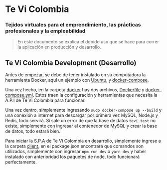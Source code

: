 # Te Vi Colombia

### Tejidos virtuales para el emprendimiento, las prácticas profesionales y la empleabilidad

> En este documento se explica el debido uso que se hace para correr la aplicación en producción y desarrollo.

## Te Vi Colombia Development (Desarrollo)

Antes de empezar, se debe de tener instalado en su computadora la herramienta Docker, aquí un ejemplo con [Ubuntu](https://docs.docker.com/install/linux/docker-ce/ubuntu/), y [docker-compose](https://docs.docker.com/compose/install/).

Una vez hecho, en la carpeta [docker](docker) hay dos archivos, [Dockerfile](docker/Dockerfile) y [docker-compose.yml](docker/docker-compose.yml). Estos traen la configuración y herramientas que necesita la A.P.I de Te Vi Colombia para funcionar.

Una vez dentro, simplemente ingresando `sudo docker-compose up --build` y una conexión a internet para descargar por primera vez MySQL, Node.js y Redis, todo servirá. Si sale un error de que la base de datos `tevi_test` no existe, simplemente con ingresar al contenedor de MySQL y crear la base de datos, todo estará bien.

Para iniciar la S.P.A de Te Vi Colombia en desarrollo, simplemente ingrese a la carpeta [client](client), en el package.json encontrará que comandos son utilizados, simplemente con ingresar `npm run dev` o `yarn dev` y haber instalado con anterioridad los paquetes de node, todo funcionará perfectamente.

